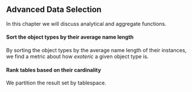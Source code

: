 ## Advanced Data Selection

In this chapter we will discuss analytical and aggregate functions.

#### Sort the object types by their average name length

By sorting the object types by the average name length of their instances, we find a metric about how *exoteric* a given object type is.

[embedmd]:# (sql/sort-object-types-by-avg-name-length.sql)

#### Rank tables based on their cardinality

We partition the result set by tablespace.

[embedmd]:# (sql/rank-tables-by-cardinality.sql)


<!-- vim: set fenc=utf-8 spell spl=en ts=4 sw=4 et filetype=markdown : -->
